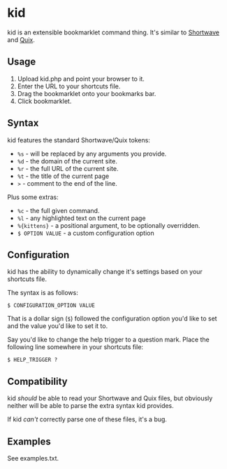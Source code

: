 kid
====

kid is an extensible bookmarklet command thing. It's similar to
[Shortwave][shortwave] and [Quix][quix].

[shortwave]: http://shortwaveapp.com
[quix]: http://quixapp.com



Usage
-----

1. Upload kid.php and point your browser to it.
2. Enter the URL to your shortcuts file.
3. Drag the bookmarklet onto your bookmarks bar.
4. Click bookmarklet.



Syntax
------

kid features the standard Shortwave/Quix tokens:

* `%s` - will be replaced by any arguments you provide.
* `%d` - the domain of the current site.
* `%r` - the full URL of the current site.
* `%t` - the title of the current page
* `>` - comment to the end of the line.

Plus some extras:

* `%c` - the full given command.
* `%l` - any highlighted text on the current page
* `%{kittens}` - a positional argument, to be optionally overridden.
* `$ OPTION VALUE` - a custom configuration option



Configuration
-------------

kid has the ability to dynamically change it's settings based on your
shortcuts file.

The syntax is as follows:

    $ CONFIGURATION_OPTION VALUE


That is a dollar sign (`$`) followed the configuration option you'd
like to set and the value you'd like to set it to.

Say you'd like to change the help trigger to a question mark. Place the
following line somewhere in your shortcuts file:

    $ HELP_TRIGGER ?




Compatibility
-------------

kid *should* be able to read your Shortwave and Quix files, but obviously
neither will be able to parse the extra syntax kid provides.

If kid *can't* correctly parse one of these files, it's a bug.



Examples
-----------

See examples.txt.
